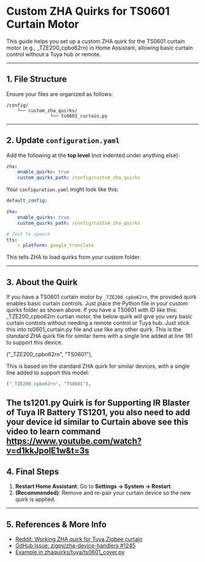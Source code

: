 
# Custom ZHA Quirks for TS0601 Curtain Motor

This guide helps you set up a custom ZHA quirk for the TS0601 curtain motor (e.g., _TZE200_cpbo62rn) in Home Assistant, allowing basic curtain control without a Tuya hub or remote.

---

## 1. File Structure

Ensure your files are organized as follows:

```
/config/
	└── custom_zha_quirks/
				└── ts0601_curtain.py
```

---

## 2. Update `configuration.yaml`

Add the following at the **top level** (not indented under anything else):

```yaml
zha:
	enable_quirks: true
	custom_quirks_path: /config/custom_zha_quirks
```

Your `configuration.yaml` might look like this:

```yaml
default_config:

zha:
	enable_quirks: true
	custom_quirks_path: /config/custom_zha_quirks

# Text to speech
tts:
	- platform: google_translate
```

This tells ZHA to load quirks from your custom folder.

---

## 3. About the Quirk

If you have a TS0601 curtain motor by `_TZE200_cpbo62rn`, the provided quirk enables basic curtain controls. Just place the Python file in your custom quirks folder as shown above.
If you have a TS0601 with ID like this: _TZE200_cpbo62rn curtian motor, 
the below quirk will give you very basic curtain controls without 
needing a remote control or Tuya hub. Just stick this into ts0601_curtain.py 
file and use like any other quirk. 
This is the standard ZHA quirk file for similar items with a single
 line added at line 181 to support this device.

 ("_TZE200_cpbo62rn", "TS0601"), 

This is based on the standard ZHA quirk for similar devices, with a single line added to support this model:

```python
("_TZE200_cpbo62rn", "TS0601"),
```


The ts1201.py Quirk is for Supporting IR Blaster of Tuya IR Battery TS1201, you also need to add your device id similar to Curtain above
see this video to learn command https://www.youtube.com/watch?v=d1kkJpolE1w&t=3s
---

## 4. Final Steps

1. **Restart Home Assistant**: Go to **Settings → System → Restart**.
2. **(Recommended)**: Remove and re-pair your curtain device so the new quirk is applied.

---

## 5. References & More Info

- [Reddit: Working ZHA quirk for Tuya Zigbee curtain](https://www.reddit.com/r/homeassistant/comments/1gk2z8d/working_zha_quirk_for_tuyazigbee_curtain/)
- [GitHub Issue: zigpy/zha-device-handlers #1245](https://github.com/zigpy/zha-device-handlers/issues/1245)
- [Example in zhaquirks/tuya/ts0601_cover.py](https://github.com/zigpy/zha-device-handlers/blob/9a1401337a25a4adc33e0b37ace62d808b7b3098/zhaquirks/tuya/ts0601_cover.py#L184)
